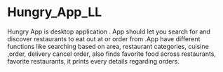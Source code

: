 # Hungry_App_LL
Hungry App is desktop application . App should let you search for and discover restaurants to eat out at or order from .App have different functions like searching based on area, restaurant categories, cuisine ,order, delivery cancel order, also finds favorite food across restaurants, favorite restaurants, it prints every details regarding orders.
